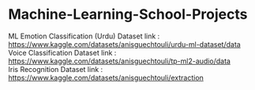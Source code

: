 # Machine-Learning-School-Projects

ML Emotion Classification (Urdu) Dataset link : https://www.kaggle.com/datasets/anisguechtouli/urdu-ml-dataset/data <br>
Voice Classification Dataset link : https://www.kaggle.com/datasets/anisguechtouli/tp-ml2-audio/data <br>
Iris Recognition Dataset link : https://www.kaggle.com/datasets/anisguechtouli/extraction <br>
